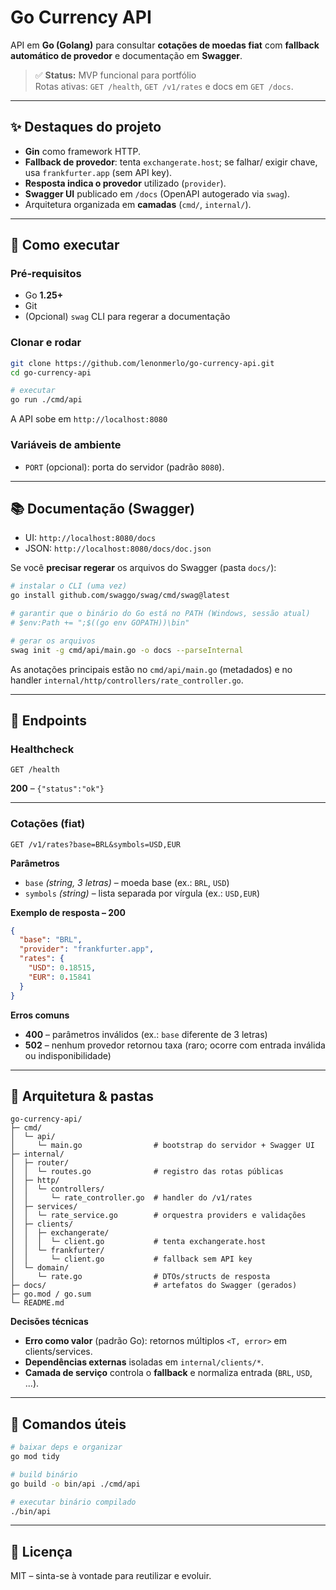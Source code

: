# Go Currency API

API em **Go (Golang)** para consultar **cotações de moedas fiat** com **fallback automático de provedor** e documentação em **Swagger**.

> ✅ **Status:** MVP funcional para portfólio  
> Rotas ativas: `GET /health`, `GET /v1/rates` e docs em `GET /docs`.

---

## ✨ Destaques do projeto

- **Gin** como framework HTTP.
- **Fallback de provedor**: tenta `exchangerate.host`; se falhar/ exigir chave, usa `frankfurter.app` (sem API key).
- **Resposta indica o provedor** utilizado (`provider`).
- **Swagger UI** publicado em `/docs` (OpenAPI autogerado via `swag`).
- Arquitetura organizada em **camadas** (`cmd/`, `internal/`).

---

## 🚀 Como executar

### Pré‑requisitos
- Go **1.25+**
- Git
- (Opcional) `swag` CLI para regerar a documentação

### Clonar e rodar
```bash
git clone https://github.com/lenonmerlo/go-currency-api.git
cd go-currency-api

# executar
go run ./cmd/api
```

A API sobe em `http://localhost:8080`

### Variáveis de ambiente
- `PORT` (opcional): porta do servidor (padrão `8080`).

---

## 📚 Documentação (Swagger)

- UI: `http://localhost:8080/docs`  
- JSON: `http://localhost:8080/docs/doc.json`

Se você **precisar regerar** os arquivos do Swagger (pasta `docs/`):

```bash
# instalar o CLI (uma vez)
go install github.com/swaggo/swag/cmd/swag@latest

# garantir que o binário do Go está no PATH (Windows, sessão atual)
# $env:Path += ";$((go env GOPATH))\bin"

# gerar os arquivos
swag init -g cmd/api/main.go -o docs --parseInternal
```

As anotações principais estão no `cmd/api/main.go` (metadados) e
no handler `internal/http/controllers/rate_controller.go`.

---

## 🧪 Endpoints

### Healthcheck
```
GET /health
```
**200** – `{"status":"ok"}`

---

### Cotações (fiat)
```
GET /v1/rates?base=BRL&symbols=USD,EUR
```
**Parâmetros**
- `base` *(string, 3 letras)* – moeda base (ex.: `BRL`, `USD`)
- `symbols` *(string)* – lista separada por vírgula (ex.: `USD,EUR`)

**Exemplo de resposta – 200**
```json
{
  "base": "BRL",
  "provider": "frankfurter.app",
  "rates": {
    "USD": 0.18515,
    "EUR": 0.15841
  }
}
```

**Erros comuns**
- **400** – parâmetros inválidos (ex.: `base` diferente de 3 letras)
- **502** – nenhum provedor retornou taxa (raro; ocorre com entrada inválida ou indisponibilidade)

---

## 🧱 Arquitetura & pastas

```
go-currency-api/
├─ cmd/
│  └─ api/
│     └─ main.go                # bootstrap do servidor + Swagger UI
├─ internal/
│  ├─ router/
│  │  └─ routes.go              # registro das rotas públicas
│  ├─ http/
│  │  └─ controllers/
│  │     └─ rate_controller.go  # handler do /v1/rates
│  ├─ services/
│  │  └─ rate_service.go        # orquestra providers e validações
│  ├─ clients/
│  │  ├─ exchangerate/
│  │  │  └─ client.go           # tenta exchangerate.host
│  │  └─ frankfurter/
│  │     └─ client.go           # fallback sem API key
│  └─ domain/
│     └─ rate.go                # DTOs/structs de resposta
├─ docs/                        # artefatos do Swagger (gerados)
├─ go.mod / go.sum
└─ README.md
```

**Decisões técnicas**
- **Erro como valor** (padrão Go): retornos múltiplos `<T, error>` em clients/services.
- **Dependências externas** isoladas em `internal/clients/*`.
- **Camada de serviço** controla o **fallback** e normaliza entrada (`BRL`, `USD`, ...).

---

## 🔧 Comandos úteis

```bash
# baixar deps e organizar
go mod tidy

# build binário
go build -o bin/api ./cmd/api

# executar binário compilado
./bin/api
```

---

## 📄 Licença
MIT – sinta-se à vontade para reutilizar e evoluir.
